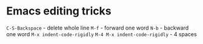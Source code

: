 Emacs editing tricks
====================

`C-S-Backspace` - delete whole line
`M-f` - forward one word
`N-b` - backward one word
`M-x indent-code-rigidly`
`M-4 M-x indent-code-rigidly` - 4 spaces
